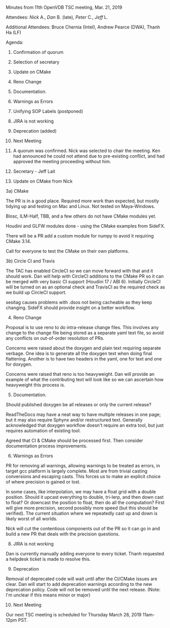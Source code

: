 Minutes from 11th OpenVDB TSC meeting, Mar. 21, 2019

Attendees: *Nick* A., *Dan* B. (late), *Peter* C., *Jeff* L.

Additional Attendees: Bruce Chernia (Intel), Andrew Pearce (DWA),
Thanh Ha (LF)

Agenda:

1) Confirmation of quorum
2) Selection of secretary
3) Update on CMake
4) Reno Change
5) Documentation.
6) Warnings as Errors
7) Unifying SOP Labels (postponed)
8) JIRA is not working
9) Deprecation (added)
10) Next Meeting

1) A quorum was confirmed.  Nick was selected to chair the meeting.
Ken had announced he could not attend due to pre-existing conflict,
and had approved the meeting proceeding without him.

2) Secretary - Jeff Lait

3) Update on CMake from Nick

3a) CMake

The PR is in a good place.  Required more work than expected, but mostly
tidying up and testing on Mac and Linux.   Not tested on Maya-Windows.

Blosc, ILM-Half, TBB, and a few others do not have CMake modules yet.

Houdini and GLFW modules done - using the CMake examples from SideFX.

There will be a PR add a custom module for numpy to avoid it requiring CMake
3.14.

Call for everyone to test the CMake on their own platforms.

3b) Circle CI and Travis

The TAC has enabled CircleCI so we can move forward with that and it should
work.  Dan will help with CircleCI additions to the CMake PR so it can
be merged with very basic CI support (Houdini 17 / ABI 6).  Initially
CircleCI will be turned on as an optional check and TravisCI as the
required check as we build up CircleCI support.

sesitag causes problems with .dsos not being cacheable as they keep
changing.  SideFX should provide insight on a better workflow.

4) Reno Change

Proposal is to use reno to do intra-release change files.  This involves
any change to the change file being stored as a separate yaml text
file, so avoid any conflicts on out-of-order resolution of PRs.

Concerns were raised about the doxygen and plain text requiring separate
verbage.   One idea is to generate all the doxygen text when doing final
flattening. Another is to have two headers in the yaml, one for text
and one for doxygen.

Concerns were raised that reno is too heavyweight.  Dan will provide
an example of what the contributing text will look like so we can ascertain
how heavyweight this process is.

5) Documentation.

Should published doxygen be all releases or only the current release?

ReadTheDocs may have a neat way to have multiple releases in one page;
but it may also require Sphynx and/or restructured text.  Generally
acknowledged that doxygen workflow doesn't require an extra tool, but
just requires automation of existing tool.

Agreed that CI & CMake should be processed first.  Then consider
documentation process improvements.

6) Warnings as Errors

PR for removing all warnings, allowing warnings to be treated as errors,
in target gcc platform is largely complete.  Most are from trivial
casting conversions and escaping casts.  This forces us to make
an explicit choice of where precision is gained or lost.

In some cases, like interpolation, we may have a float grid with a double
position.  Should it upcast everything to double, tri-lerp, and then
down cast to float?  Or downcast the position to float, then do all
the computation?   First will give more precision, second possibly more
speed (but this should be verified).  The current situation where we
repeatedly cast up and down is likely worst of all worlds.

Nick will cut the contentious components out of the PR so it can go
in and build a new PR that deals with the precision questions.

8) JIRA is not working

Dan is currently manually adding everyone to every ticket.  Thanh
requested a helpdesk ticket is made to resolve this.

9) Deprecation

Removal of deprecated code will wait until after the CI/CMake issues are clear.
Dan will start to add deprecation warnings according to the new deprecation
policy.  Code will not be removed until the next release.  (Note: I'm unclear
if this means minor or major)

10) Next Meeting

Our next TSC meeting is scheduled for Thursday March 28, 2019 11am-12pm PST.
